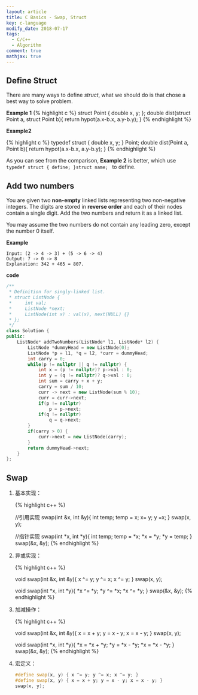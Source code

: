 ```yaml
---
layout: article
title: C Basics - Swap, Struct
key: c-language
modify_date: 2018-07-17
tags:
  - C/C++
  - Algorithm
comment: true
mathjax: true
---
```


<!--more-->

## Define Struct
There are many ways to define *struct*, what we should do is that chose a best way to solve problem.

**Example 1**
{% highlight c %}
struct Point { double x, y; };
double dist(struct Point a, struct Point b){
    return hypot(a.x-b.x, a.y-b.y);
}
{% endhighlight %}

**Example2**

{% highlight c %}
typedef struct { double x, y; } Point;
double dist(Point a, Point b){
    return hypot(a.x-b.x, a.y-b.y);
}
{% endhighlight %}

As you can see from the comparison, **Example 2** is better, which use `typedef struct { define; }struct name; ` to define.

## Add two numbers

You are given two **non-empty** linked lists representing two non-negative integers. The digits are stored in **reverse order** and each of their nodes contain a single digit. Add the two numbers and return it as a linked list.

You may assume the two numbers do not contain any leading zero, except the number 0 itself.

**Example**

```
Input: (2 -> 4 -> 3) + (5 -> 6 -> 4)
Output: 7 -> 0 -> 8
Explanation: 342 + 465 = 807.
```

**code**

```c++
/**
 * Definition for singly-linked list.
 * struct ListNode {
 *     int val;
 *     ListNode *next;
 *     ListNode(int x) : val(x), next(NULL) {}
 * };
 */
class Solution {
public:
    ListNode* addTwoNumbers(ListNode* l1, ListNode* l2) {
        ListNode *dummyHead = new ListNode(0);
        ListNode *p = l1, *q = l2, *curr = dummyHead;
        int carry = 0;
        while(p != nullptr || q != nullptr) {
            int x = (p != nullptr)? p->val : 0;
            int y = (q != nullptr)? q->val : 0;
            int sum = carry + x + y;
            carry = sum / 10;
            curr -> next = new ListNode(sum % 10);
            curr = curr->next;
            if(p != nullptr)
                p = p->next;
            if(q != nullptr)
                q = q->next;
        }
        if(carry > 0) {
            curr->next = new ListNode(carry);
        }
        return dummyHead->next;
    }
};
```

##  Swap

1. 基本实现：

   {% highlight c++ %}

   //引用实现
   swap(int &x, int &y){
       int temp;
       temp = x;
       x= y;
       y =x;
   }
   swap(x, y);



   //指针实现
   swap(int *x, int *y){
       int temp;
       temp = *x;
       *x = *y;
       *y = temp;
   }
   swap(&x, &y);
   {% endhighlight %}

2. 异或实现：

   {% highlight c++ %}

   void swap(int &x, int &y){
       x ^= y;
       y ^= x;
       x ^= y;
   }
   swap(x, y);

   void swap(int *x, int *y){
       *x ^= *y;
       *y ^= *x;
       *x ^= *y;
   }
   swap(&x, &y);
   {% endhighlight %}

3. 加减操作：

   {% highlight c++ %}

   void swap(int &x, int &y){
       x = x + y;
       y = x - y;
       x = x - y;
   }
   swap(x, y);

   void swap(int *x, int *y){
       *x = *x + *y;
       *y = *x - *y;
       *x = *x - *y;
   }
   swap(&x, &y);
   {% endhighlight %}

4. 宏定义：

   ```c++
   #define swap(x, y) { x ^= y; y ^= x; x ^= y; }
   #define swap(x, y) { x = x + y; y = x - y; x = x - y; }
   swap(x, y);
   ```



